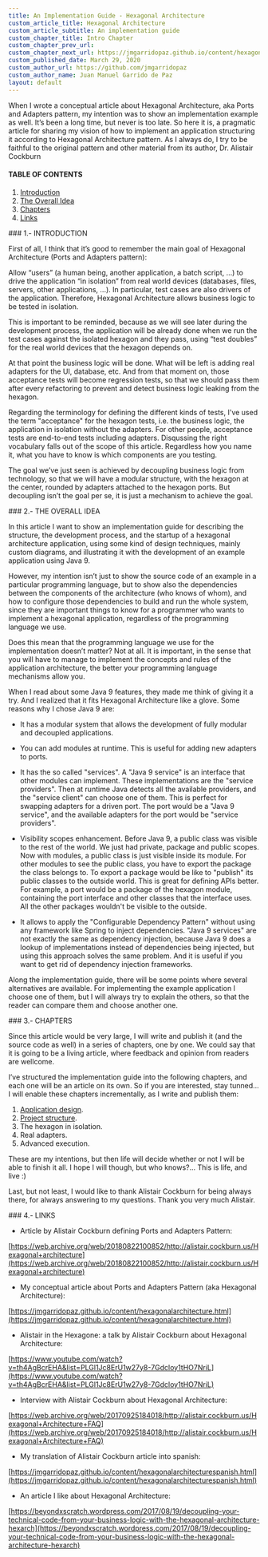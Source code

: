 ```yaml
---
title: An Implementation Guide - Hexagonal Architecture
custom_article_title: Hexagonal Architecture
custom_article_subtitle: An implementation guide
custom_chapter_title: Intro Chapter
custom_chapter_prev_url:
custom_chapter_next_url: https://jmgarridopaz.github.io/content/hexagonalarchitecture-ig/chapter1.html
custom_published_date: March 29, 2020
custom_author_url: https://github.com/jmgarridopaz
custom_author_name: Juan Manuel Garrido de Paz
layout: default
---
```


<p class="intro">When I wrote a conceptual article about Hexagonal Architecture, aka Ports and Adapters pattern, my intention was to show an implementation example as well. It’s been a long time, but never is too late. So here it is, a pragmatic article for sharing my vision of how to implement an application structuring it according to Hexagonal Architecture pattern. As I always do, I try to be faithful to the original pattern and other material from its author, Dr. Alistair Cockburn</p>

#### TABLE OF CONTENTS

1. [Introduction](#tc1)
2. [The Overall Idea](#tc2)
3. [Chapters](#tc3)
4. [Links](#tc4)

<div id="tc1"></div>
### 1.- INTRODUCTION

First of all, I think that it’s good to remember the main goal of Hexagonal Architecture (Ports and Adapters pattern):

Allow “users” (a human being, another application, a batch script, ...) to drive the application “in isolation” from real world devices (databases, files, servers, other applications, ...). In particular, test cases are also drivers of the application. Therefore, Hexagonal Architecture allows business logic to be tested in isolation.

This is important to be reminded, because as we will see later during the development process, the application will be already done when we run the test cases against the isolated hexagon and they pass, using “test doubles” for the real world devices that the hexagon depends on.

At that point the business logic will be done. What will be left is adding real adapters for the UI, database, etc. And from that moment on, those acceptance tests will become regression tests, so that we should pass them after every refactoring to prevent and detect business logic leaking from the hexagon.

Regarding the terminology for defining the different kinds of tests, I've used the term "acceptance" for the hexagon tests, i.e. the business logic, the application in isolation without the adapters. For other people, acceptance tests are end-to-end tests including adapters. Disqussing the right vocabulary falls out of the scope of this article. Regardless how you name it, what you have to know is which components are you testing.

The goal we’ve just seen is achieved by decoupling business logic from technology, so that we will have a modular structure, with the hexagon at the center, rounded by adapters attached to the hexagon ports. But decoupling isn’t the goal per se, it is just a mechanism to achieve the goal.

<div id="tc2"></div>
### 2.- THE OVERALL IDEA

In this article I want to show an implementation guide for describing the structure, the development process, and the startup of a hexagonal architecture application, using some kind of design techniques, mainly custom diagrams, and illustrating it with the development of an example application using Java 9.

However, my intention isn’t just to show the source code of an example in a particular programming language, but to show also the dependencies between the components of the architecture (who knows of whom), and how to configure those dependencies to build and run the whole system, since they are important things to know for a programmer who wants to implement a hexagonal application, regardless of the programming language we use.

Does this mean that the programming language we use for the implementation doesn’t matter? Not at all. It is important, in the sense that you will have to manage to implement the concepts and rules of the application architecture, the better your programming language mechanisms allow you.

When I read about some Java 9 features, they made me think of giving it a try. And I realized that it fits Hexagonal Architecture like a glove. Some reasons why I chose Java 9 are:

- It has a modular system that allows the development of fully modular and decoupled applications.

- You can add modules at runtime. This is useful for adding new adapters to ports.

- It has the so called "services". A "Java 9 service" is an interface that other modules can implement. These implementations are the "service providers". Then at runtime Java detects all the available providers, and the "service client" can choose one of them. This is perfect for swapping adapters for a driven port. The port would be a "Java 9 service", and the available adapters for the port would be "service providers".

- Visibility scopes enhancement. Before Java 9, a public class was visible to the rest of the world. We just had private, package and public scopes. Now with modules, a public class is just visible inside its module. For other modules to see the public class, you have to export the package the class belongs to. To export a package would be like to "publish" its public classes to the outside world. This is great for defining APIs better. For example, a port would be a package of the hexagon module, containing the port interface and other classes that the interface uses. All the other packages wouldn't be visible to the outside.

- It allows to apply the "Configurable Dependency Pattern" without using any framework like Spring to inject dependencies. "Java 9 services" are not exactly the same as dependency injection, because Java 9 does a lookup of implementations instead of dependencies being injected, but using this approach solves the same problem. And it is useful if you want to get rid of dependency injection frameworks.

Along the implementation guide, there will be some points where several alternatives are available. For implementing the example application I choose one of them, but I will always try to explain the others, so that the reader can compare them and choose another one.

<div id="tc3"></div>
### 3.- CHAPTERS

Since this article would be very large, I will write and publish it (and the source code as well) in a series of chapters, one by one. We could say that it is going to be a living article, where feedback and opinion from readers are wellcome.

I’ve structured the implementation guide into the following chapters, and each one will be an article on its own. So if you are interested, stay tunned... I will enable these chapters incrementally, as I write and publish them:

1. [Application design](https://jmgarridopaz.github.io/content/hexagonalarchitecture-ig/chapter1.html).
2. [Project structure](https://jmgarridopaz.github.io/content/hexagonalarchitecture-ig/chapter2.html).
3. The hexagon in isolation.
4. Real adapters.
5. Advanced execution.

These are my intentions, but then life will decide whether or not I will be able to finish it all. I hope I will though, but who knows?... This is life, and live :)

Last, but not least, I would like to thank Alistair Cockburn for being always there, for always answering to my questions. Thank you very much Alistair.

<div id="tc4"></div>
### 4.- LINKS

* Article by Alistair Cockburn defining Ports and Adapters Pattern:

[https://web.archive.org/web/20180822100852/http://alistair.cockburn.us/Hexagonal+architecture](https://web.archive.org/web/20180822100852/http://alistair.cockburn.us/Hexagonal+architecture)

* My conceptual article about Ports and Adapters Pattern (aka Hexagonal Architecture):

[https://jmgarridopaz.github.io/content/hexagonalarchitecture.html](https://jmgarridopaz.github.io/content/hexagonalarchitecture.html)

* Alistair in the Hexagone: a talk by Alistair Cockburn about Hexagonal Architecture:

[https://www.youtube.com/watch?v=th4AgBcrEHA&list=PLGl1Jc8ErU1w27y8-7Gdcloy1tHO7NriL](https://www.youtube.com/watch?v=th4AgBcrEHA&list=PLGl1Jc8ErU1w27y8-7Gdcloy1tHO7NriL)

* Interview with Alistair Cockburn about Hexagonal Architecture:

[https://web.archive.org/web/20170925184018/http://alistair.cockburn.us/Hexagonal+Architecture+FAQ](https://web.archive.org/web/20170925184018/http://alistair.cockburn.us/Hexagonal+Architecture+FAQ)

* My translation of Alistair Cockburn article into spanish:

[https://jmgarridopaz.github.io/content/hexagonalarchitecturespanish.html](https://jmgarridopaz.github.io/content/hexagonalarchitecturespanish.html)

* An article I like about Hexagonal Architecture:

[https://beyondxscratch.wordpress.com/2017/08/19/decoupling-your-technical-code-from-your-business-logic-with-the-hexagonal-architecture-hexarch](https://beyondxscratch.wordpress.com/2017/08/19/decoupling-your-technical-code-from-your-business-logic-with-the-hexagonal-architecture-hexarch)

<br/>

<div class="commentbox"></div>
